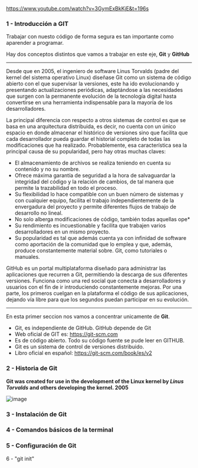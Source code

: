 https://www.youtube.com/watch?v=3GymExBkKjE&t=196s

### 1 - Introducción a GIT

Trabajar con nuesto código de forma segura es tan importante como aparender a programar. 
  
  Hay dos conceptos distintos que vamos a trabajar en este eje, **Git** y **GitHub**
_____

Desde que en 2005, el ingeniero de software Linus Torvalds (padre del kernel del sistema operativo Linux) diseñase Git como un sistema de código abierto con el que supervisar la versiones, este ha ido evolucionando y presentando actualizaciones periódicas, adaptándose a las necesidades que surgen con la permanente evolución de la tecnología digital hasta convertirse en una herramienta indispensable para la mayoría de los desarrolladores.

La principal diferencia con respecto a otros sistemas de control es que se basa en una arquitectura distribuida, es decir, no cuenta con un único espacio en donde almacenar el histórico de versiones sino que facilita que cada desarrollador pueda guardar el historial completo de todas las modificaciones que ha realizado. Probablemente, esa característica sea la principal causa de su popularidad, pero hay otras muchas claves:

* El almacenamiento de archivos se realiza teniendo en cuenta su contenido y no su nombre.
* Ofrece máxima garantía de seguridad a la hora de salvaguardar la integridad del código y la relación de cambios, de tal manera que permite la trazabilidad en todo el proceso.
* Su flexibilidad lo hace compatible con un buen número de sistemas y con cualquier equipo, facilita el trabajo independientemente de la envergadura del proyecto y permite diferentes flujos de trabajo de desarrollo no lineal.
* No solo alberga modificaciones de código, también todas aquellas ope*
* Su rendimiento es incuestionable y facilita que trabajen varios desarrolladores en un mismo proyecto.
* Su popularidad es tal que además cuenta ya con infinidad de software como aportación de la comunidad que lo emplea y que, además, produce constantemente material sobre. Git, como tutoriales o manuales.

GitHub es un portal multiplataforma diseñado para administrar las aplicaciones que recurren a Git, permitiendo la descarga de sus diferentes versiones. Funciona como una red social que conecta a desarrolladores y usuarios con el fin de ir introduciendo constantemente mejoras. Por una parte, los primeros cuelgan en la plataforma el código de sus aplicaciones, dejando vía libre para que los segundos puedan participar en su evolución.

_____

  En esta primer seccion nos vamos a concentrar unicamente de **Git**. 
    
  * Git, es independiente de GitHub. GitHub depende de Git
  * Web oficial de GIT es: https://git-scm.com
  * Es de código abierto. Todo su código fuente se pude leer en GITHUB.
  * Git es un sistema de control de versiones distribuido.
  * Libro oficial en español: https://git-scm.com/book/es/v2
  
  
       
### 2 - Historia de Git

**Git was created for use in the development of the Linux kernel by _**Linus Torvalds**_ and others developing the kernel. 2005**

  ![image](https://github.com/lole-s/Testing-QA-CUAC/assets/84929029/99bf0c9b-9dae-403f-a396-34647122bbd6)


### 3 - Instalación de Git
### 4 - Comandos básicos de la terminal
### 5 - Configuración de Git
6 - "git init"
